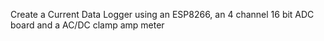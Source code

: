 Create  a Current Data Logger using an ESP8266, an 4 channel 16 bit ADC board and a AC/DC clamp amp meter

